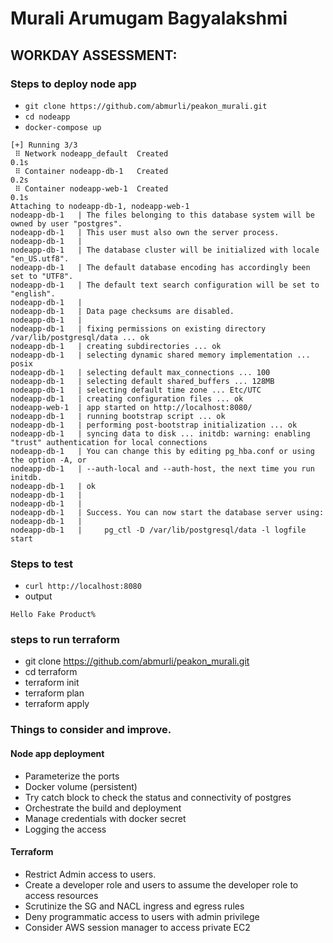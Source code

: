 # Murali Arumugam Bagyalakshmi

## WORKDAY ASSESSMENT:

### Steps to deploy node app
- `git clone https://github.com/abmurli/peakon_murali.git`
- `cd nodeapp`
- `docker-compose up`

```docker-compose up
[+] Running 3/3
 ⠿ Network nodeapp_default  Created                                                                                                                      0.1s
 ⠿ Container nodeapp-db-1   Created                                                                                                                      0.2s
 ⠿ Container nodeapp-web-1  Created                                                                                                                      0.1s
Attaching to nodeapp-db-1, nodeapp-web-1
nodeapp-db-1   | The files belonging to this database system will be owned by user "postgres".
nodeapp-db-1   | This user must also own the server process.
nodeapp-db-1   |
nodeapp-db-1   | The database cluster will be initialized with locale "en_US.utf8".
nodeapp-db-1   | The default database encoding has accordingly been set to "UTF8".
nodeapp-db-1   | The default text search configuration will be set to "english".
nodeapp-db-1   |
nodeapp-db-1   | Data page checksums are disabled.
nodeapp-db-1   |
nodeapp-db-1   | fixing permissions on existing directory /var/lib/postgresql/data ... ok
nodeapp-db-1   | creating subdirectories ... ok
nodeapp-db-1   | selecting dynamic shared memory implementation ... posix
nodeapp-db-1   | selecting default max_connections ... 100
nodeapp-db-1   | selecting default shared_buffers ... 128MB
nodeapp-db-1   | selecting default time zone ... Etc/UTC
nodeapp-db-1   | creating configuration files ... ok
nodeapp-web-1  | app started on http://localhost:8080/
nodeapp-db-1   | running bootstrap script ... ok
nodeapp-db-1   | performing post-bootstrap initialization ... ok
nodeapp-db-1   | syncing data to disk ... initdb: warning: enabling "trust" authentication for local connections
nodeapp-db-1   | You can change this by editing pg_hba.conf or using the option -A, or
nodeapp-db-1   | --auth-local and --auth-host, the next time you run initdb.
nodeapp-db-1   | ok
nodeapp-db-1   |
nodeapp-db-1   |
nodeapp-db-1   | Success. You can now start the database server using:
nodeapp-db-1   |
nodeapp-db-1   |     pg_ctl -D /var/lib/postgresql/data -l logfile start
```

### Steps to test
- `curl http://localhost:8080`
- output
```
Hello Fake Product%
```

### steps to run terraform
- git clone https://github.com/abmurli/peakon_murali.git
- cd terraform
- terraform init
- terraform plan
- terraform apply

### Things to consider and improve.

#### Node app deployment
- Parameterize the ports
- Docker volume (persistent)
- Try catch block to check the status and connectivity of postgres
- Orchestrate the build and deployment
- Manage credentials with docker secret
- Logging the access

#### Terraform
- Restrict Admin access to users.
- Create a developer role and users to assume the developer role to access resources
- Scrutinize the SG and NACL ingress and egress rules
- Deny programmatic access to users with admin privilege
- Consider AWS session manager to access private EC2
